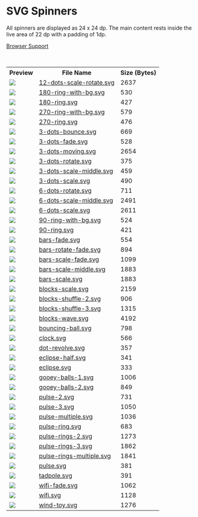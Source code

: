 # SVG Spinners

All spinners are displayed as 24 x 24 dp. The main content rests inside the live area of 22 dp with a padding of 1dp.

[Browser Support](https://caniuse.com/#feat=svg-smil)

<br>

<table><tr><th>Preview</th><th>File Name</th><th>Size (Bytes)</th></tr><tr><td><a href="https://github.com/n3r4zzurr0/svg-spinners/blob/main/svg/12-dots-scale-rotate.svg"><img src="https://raw.githubusercontent.com/n3r4zzurr0/svg-spinners/main/preview/12-dots-scale-rotate-white-round-bg.svg"/></a></td><td><a href="https://github.com/n3r4zzurr0/svg-spinners/blob/main/svg/12-dots-scale-rotate.svg">12-dots-scale-rotate.svg</a></td><td>2637</td></tr><tr><td><a href="https://github.com/n3r4zzurr0/svg-spinners/blob/main/svg/180-ring-with-bg.svg"><img src="https://raw.githubusercontent.com/n3r4zzurr0/svg-spinners/main/preview/180-ring-with-bg-white-round-bg.svg"/></a></td><td><a href="https://github.com/n3r4zzurr0/svg-spinners/blob/main/svg/180-ring-with-bg.svg">180-ring-with-bg.svg</a></td><td>530</td></tr><tr><td><a href="https://github.com/n3r4zzurr0/svg-spinners/blob/main/svg/180-ring.svg"><img src="https://raw.githubusercontent.com/n3r4zzurr0/svg-spinners/main/preview/180-ring-white-round-bg.svg"/></a></td><td><a href="https://github.com/n3r4zzurr0/svg-spinners/blob/main/svg/180-ring.svg">180-ring.svg</a></td><td>427</td></tr><tr><td><a href="https://github.com/n3r4zzurr0/svg-spinners/blob/main/svg/270-ring-with-bg.svg"><img src="https://raw.githubusercontent.com/n3r4zzurr0/svg-spinners/main/preview/270-ring-with-bg-white-round-bg.svg"/></a></td><td><a href="https://github.com/n3r4zzurr0/svg-spinners/blob/main/svg/270-ring-with-bg.svg">270-ring-with-bg.svg</a></td><td>579</td></tr><tr><td><a href="https://github.com/n3r4zzurr0/svg-spinners/blob/main/svg/270-ring.svg"><img src="https://raw.githubusercontent.com/n3r4zzurr0/svg-spinners/main/preview/270-ring-white-round-bg.svg"/></a></td><td><a href="https://github.com/n3r4zzurr0/svg-spinners/blob/main/svg/270-ring.svg">270-ring.svg</a></td><td>476</td></tr><tr><td><a href="https://github.com/n3r4zzurr0/svg-spinners/blob/main/svg/3-dots-bounce.svg"><img src="https://raw.githubusercontent.com/n3r4zzurr0/svg-spinners/main/preview/3-dots-bounce-white-round-bg.svg"/></a></td><td><a href="https://github.com/n3r4zzurr0/svg-spinners/blob/main/svg/3-dots-bounce.svg">3-dots-bounce.svg</a></td><td>669</td></tr><tr><td><a href="https://github.com/n3r4zzurr0/svg-spinners/blob/main/svg/3-dots-fade.svg"><img src="https://raw.githubusercontent.com/n3r4zzurr0/svg-spinners/main/preview/3-dots-fade-white-round-bg.svg"/></a></td><td><a href="https://github.com/n3r4zzurr0/svg-spinners/blob/main/svg/3-dots-fade.svg">3-dots-fade.svg</a></td><td>528</td></tr><tr><td><a href="https://github.com/n3r4zzurr0/svg-spinners/blob/main/svg/3-dots-moving.svg"><img src="https://raw.githubusercontent.com/n3r4zzurr0/svg-spinners/main/preview/3-dots-moving-white-round-bg.svg"/></a></td><td><a href="https://github.com/n3r4zzurr0/svg-spinners/blob/main/svg/3-dots-moving.svg">3-dots-moving.svg</a></td><td>2654</td></tr><tr><td><a href="https://github.com/n3r4zzurr0/svg-spinners/blob/main/svg/3-dots-rotate.svg"><img src="https://raw.githubusercontent.com/n3r4zzurr0/svg-spinners/main/preview/3-dots-rotate-white-round-bg.svg"/></a></td><td><a href="https://github.com/n3r4zzurr0/svg-spinners/blob/main/svg/3-dots-rotate.svg">3-dots-rotate.svg</a></td><td>375</td></tr><tr><td><a href="https://github.com/n3r4zzurr0/svg-spinners/blob/main/svg/3-dots-scale-middle.svg"><img src="https://raw.githubusercontent.com/n3r4zzurr0/svg-spinners/main/preview/3-dots-scale-middle-white-round-bg.svg"/></a></td><td><a href="https://github.com/n3r4zzurr0/svg-spinners/blob/main/svg/3-dots-scale-middle.svg">3-dots-scale-middle.svg</a></td><td>459</td></tr><tr><td><a href="https://github.com/n3r4zzurr0/svg-spinners/blob/main/svg/3-dots-scale.svg"><img src="https://raw.githubusercontent.com/n3r4zzurr0/svg-spinners/main/preview/3-dots-scale-white-round-bg.svg"/></a></td><td><a href="https://github.com/n3r4zzurr0/svg-spinners/blob/main/svg/3-dots-scale.svg">3-dots-scale.svg</a></td><td>490</td></tr><tr><td><a href="https://github.com/n3r4zzurr0/svg-spinners/blob/main/svg/6-dots-rotate.svg"><img src="https://raw.githubusercontent.com/n3r4zzurr0/svg-spinners/main/preview/6-dots-rotate-white-round-bg.svg"/></a></td><td><a href="https://github.com/n3r4zzurr0/svg-spinners/blob/main/svg/6-dots-rotate.svg">6-dots-rotate.svg</a></td><td>711</td></tr><tr><td><a href="https://github.com/n3r4zzurr0/svg-spinners/blob/main/svg/6-dots-scale-middle.svg"><img src="https://raw.githubusercontent.com/n3r4zzurr0/svg-spinners/main/preview/6-dots-scale-middle-white-round-bg.svg"/></a></td><td><a href="https://github.com/n3r4zzurr0/svg-spinners/blob/main/svg/6-dots-scale-middle.svg">6-dots-scale-middle.svg</a></td><td>2491</td></tr><tr><td><a href="https://github.com/n3r4zzurr0/svg-spinners/blob/main/svg/6-dots-scale.svg"><img src="https://raw.githubusercontent.com/n3r4zzurr0/svg-spinners/main/preview/6-dots-scale-white-round-bg.svg"/></a></td><td><a href="https://github.com/n3r4zzurr0/svg-spinners/blob/main/svg/6-dots-scale.svg">6-dots-scale.svg</a></td><td>2611</td></tr><tr><td><a href="https://github.com/n3r4zzurr0/svg-spinners/blob/main/svg/90-ring-with-bg.svg"><img src="https://raw.githubusercontent.com/n3r4zzurr0/svg-spinners/main/preview/90-ring-with-bg-white-round-bg.svg"/></a></td><td><a href="https://github.com/n3r4zzurr0/svg-spinners/blob/main/svg/90-ring-with-bg.svg">90-ring-with-bg.svg</a></td><td>524</td></tr><tr><td><a href="https://github.com/n3r4zzurr0/svg-spinners/blob/main/svg/90-ring.svg"><img src="https://raw.githubusercontent.com/n3r4zzurr0/svg-spinners/main/preview/90-ring-white-round-bg.svg"/></a></td><td><a href="https://github.com/n3r4zzurr0/svg-spinners/blob/main/svg/90-ring.svg">90-ring.svg</a></td><td>421</td></tr><tr><td><a href="https://github.com/n3r4zzurr0/svg-spinners/blob/main/svg/bars-fade.svg"><img src="https://raw.githubusercontent.com/n3r4zzurr0/svg-spinners/main/preview/bars-fade-white-round-bg.svg"/></a></td><td><a href="https://github.com/n3r4zzurr0/svg-spinners/blob/main/svg/bars-fade.svg">bars-fade.svg</a></td><td>554</td></tr><tr><td><a href="https://github.com/n3r4zzurr0/svg-spinners/blob/main/svg/bars-rotate-fade.svg"><img src="https://raw.githubusercontent.com/n3r4zzurr0/svg-spinners/main/preview/bars-rotate-fade-white-round-bg.svg"/></a></td><td><a href="https://github.com/n3r4zzurr0/svg-spinners/blob/main/svg/bars-rotate-fade.svg">bars-rotate-fade.svg</a></td><td>894</td></tr><tr><td><a href="https://github.com/n3r4zzurr0/svg-spinners/blob/main/svg/bars-scale-fade.svg"><img src="https://raw.githubusercontent.com/n3r4zzurr0/svg-spinners/main/preview/bars-scale-fade-white-round-bg.svg"/></a></td><td><a href="https://github.com/n3r4zzurr0/svg-spinners/blob/main/svg/bars-scale-fade.svg">bars-scale-fade.svg</a></td><td>1099</td></tr><tr><td><a href="https://github.com/n3r4zzurr0/svg-spinners/blob/main/svg/bars-scale-middle.svg"><img src="https://raw.githubusercontent.com/n3r4zzurr0/svg-spinners/main/preview/bars-scale-middle-white-round-bg.svg"/></a></td><td><a href="https://github.com/n3r4zzurr0/svg-spinners/blob/main/svg/bars-scale-middle.svg">bars-scale-middle.svg</a></td><td>1883</td></tr><tr><td><a href="https://github.com/n3r4zzurr0/svg-spinners/blob/main/svg/bars-scale.svg"><img src="https://raw.githubusercontent.com/n3r4zzurr0/svg-spinners/main/preview/bars-scale-white-round-bg.svg"/></a></td><td><a href="https://github.com/n3r4zzurr0/svg-spinners/blob/main/svg/bars-scale.svg">bars-scale.svg</a></td><td>1883</td></tr><tr><td><a href="https://github.com/n3r4zzurr0/svg-spinners/blob/main/svg/blocks-scale.svg"><img src="https://raw.githubusercontent.com/n3r4zzurr0/svg-spinners/main/preview/blocks-scale-white-round-bg.svg"/></a></td><td><a href="https://github.com/n3r4zzurr0/svg-spinners/blob/main/svg/blocks-scale.svg">blocks-scale.svg</a></td><td>2159</td></tr><tr><td><a href="https://github.com/n3r4zzurr0/svg-spinners/blob/main/svg/blocks-shuffle-2.svg"><img src="https://raw.githubusercontent.com/n3r4zzurr0/svg-spinners/main/preview/blocks-shuffle-2-white-round-bg.svg"/></a></td><td><a href="https://github.com/n3r4zzurr0/svg-spinners/blob/main/svg/blocks-shuffle-2.svg">blocks-shuffle-2.svg</a></td><td>906</td></tr><tr><td><a href="https://github.com/n3r4zzurr0/svg-spinners/blob/main/svg/blocks-shuffle-3.svg"><img src="https://raw.githubusercontent.com/n3r4zzurr0/svg-spinners/main/preview/blocks-shuffle-3-white-round-bg.svg"/></a></td><td><a href="https://github.com/n3r4zzurr0/svg-spinners/blob/main/svg/blocks-shuffle-3.svg">blocks-shuffle-3.svg</a></td><td>1315</td></tr><tr><td><a href="https://github.com/n3r4zzurr0/svg-spinners/blob/main/svg/blocks-wave.svg"><img src="https://raw.githubusercontent.com/n3r4zzurr0/svg-spinners/main/preview/blocks-wave-white-round-bg.svg"/></a></td><td><a href="https://github.com/n3r4zzurr0/svg-spinners/blob/main/svg/blocks-wave.svg">blocks-wave.svg</a></td><td>4192</td></tr><tr><td><a href="https://github.com/n3r4zzurr0/svg-spinners/blob/main/svg/bouncing-ball.svg"><img src="https://raw.githubusercontent.com/n3r4zzurr0/svg-spinners/main/preview/bouncing-ball-white-round-bg.svg"/></a></td><td><a href="https://github.com/n3r4zzurr0/svg-spinners/blob/main/svg/bouncing-ball.svg">bouncing-ball.svg</a></td><td>798</td></tr><tr><td><a href="https://github.com/n3r4zzurr0/svg-spinners/blob/main/svg/clock.svg"><img src="https://raw.githubusercontent.com/n3r4zzurr0/svg-spinners/main/preview/clock-white-round-bg.svg"/></a></td><td><a href="https://github.com/n3r4zzurr0/svg-spinners/blob/main/svg/clock.svg">clock.svg</a></td><td>566</td></tr><tr><td><a href="https://github.com/n3r4zzurr0/svg-spinners/blob/main/svg/dot-revolve.svg"><img src="https://raw.githubusercontent.com/n3r4zzurr0/svg-spinners/main/preview/dot-revolve-white-round-bg.svg"/></a></td><td><a href="https://github.com/n3r4zzurr0/svg-spinners/blob/main/svg/dot-revolve.svg">dot-revolve.svg</a></td><td>357</td></tr><tr><td><a href="https://github.com/n3r4zzurr0/svg-spinners/blob/main/svg/eclipse-half.svg"><img src="https://raw.githubusercontent.com/n3r4zzurr0/svg-spinners/main/preview/eclipse-half-white-round-bg.svg"/></a></td><td><a href="https://github.com/n3r4zzurr0/svg-spinners/blob/main/svg/eclipse-half.svg">eclipse-half.svg</a></td><td>341</td></tr><tr><td><a href="https://github.com/n3r4zzurr0/svg-spinners/blob/main/svg/eclipse.svg"><img src="https://raw.githubusercontent.com/n3r4zzurr0/svg-spinners/main/preview/eclipse-white-round-bg.svg"/></a></td><td><a href="https://github.com/n3r4zzurr0/svg-spinners/blob/main/svg/eclipse.svg">eclipse.svg</a></td><td>333</td></tr><tr><td><a href="https://github.com/n3r4zzurr0/svg-spinners/blob/main/svg/gooey-balls-1.svg"><img src="https://raw.githubusercontent.com/n3r4zzurr0/svg-spinners/main/preview/gooey-balls-1-white-round-bg.svg"/></a></td><td><a href="https://github.com/n3r4zzurr0/svg-spinners/blob/main/svg/gooey-balls-1.svg">gooey-balls-1.svg</a></td><td>1006</td></tr><tr><td><a href="https://github.com/n3r4zzurr0/svg-spinners/blob/main/svg/gooey-balls-2.svg"><img src="https://raw.githubusercontent.com/n3r4zzurr0/svg-spinners/main/preview/gooey-balls-2-white-round-bg.svg"/></a></td><td><a href="https://github.com/n3r4zzurr0/svg-spinners/blob/main/svg/gooey-balls-2.svg">gooey-balls-2.svg</a></td><td>849</td></tr><tr><td><a href="https://github.com/n3r4zzurr0/svg-spinners/blob/main/svg/pulse-2.svg"><img src="https://raw.githubusercontent.com/n3r4zzurr0/svg-spinners/main/preview/pulse-2-white-round-bg.svg"/></a></td><td><a href="https://github.com/n3r4zzurr0/svg-spinners/blob/main/svg/pulse-2.svg">pulse-2.svg</a></td><td>731</td></tr><tr><td><a href="https://github.com/n3r4zzurr0/svg-spinners/blob/main/svg/pulse-3.svg"><img src="https://raw.githubusercontent.com/n3r4zzurr0/svg-spinners/main/preview/pulse-3-white-round-bg.svg"/></a></td><td><a href="https://github.com/n3r4zzurr0/svg-spinners/blob/main/svg/pulse-3.svg">pulse-3.svg</a></td><td>1050</td></tr><tr><td><a href="https://github.com/n3r4zzurr0/svg-spinners/blob/main/svg/pulse-multiple.svg"><img src="https://raw.githubusercontent.com/n3r4zzurr0/svg-spinners/main/preview/pulse-multiple-white-round-bg.svg"/></a></td><td><a href="https://github.com/n3r4zzurr0/svg-spinners/blob/main/svg/pulse-multiple.svg">pulse-multiple.svg</a></td><td>1036</td></tr><tr><td><a href="https://github.com/n3r4zzurr0/svg-spinners/blob/main/svg/pulse-ring.svg"><img src="https://raw.githubusercontent.com/n3r4zzurr0/svg-spinners/main/preview/pulse-ring-white-round-bg.svg"/></a></td><td><a href="https://github.com/n3r4zzurr0/svg-spinners/blob/main/svg/pulse-ring.svg">pulse-ring.svg</a></td><td>683</td></tr><tr><td><a href="https://github.com/n3r4zzurr0/svg-spinners/blob/main/svg/pulse-rings-2.svg"><img src="https://raw.githubusercontent.com/n3r4zzurr0/svg-spinners/main/preview/pulse-rings-2-white-round-bg.svg"/></a></td><td><a href="https://github.com/n3r4zzurr0/svg-spinners/blob/main/svg/pulse-rings-2.svg">pulse-rings-2.svg</a></td><td>1273</td></tr><tr><td><a href="https://github.com/n3r4zzurr0/svg-spinners/blob/main/svg/pulse-rings-3.svg"><img src="https://raw.githubusercontent.com/n3r4zzurr0/svg-spinners/main/preview/pulse-rings-3-white-round-bg.svg"/></a></td><td><a href="https://github.com/n3r4zzurr0/svg-spinners/blob/main/svg/pulse-rings-3.svg">pulse-rings-3.svg</a></td><td>1862</td></tr><tr><td><a href="https://github.com/n3r4zzurr0/svg-spinners/blob/main/svg/pulse-rings-multiple.svg"><img src="https://raw.githubusercontent.com/n3r4zzurr0/svg-spinners/main/preview/pulse-rings-multiple-white-round-bg.svg"/></a></td><td><a href="https://github.com/n3r4zzurr0/svg-spinners/blob/main/svg/pulse-rings-multiple.svg">pulse-rings-multiple.svg</a></td><td>1841</td></tr><tr><td><a href="https://github.com/n3r4zzurr0/svg-spinners/blob/main/svg/pulse.svg"><img src="https://raw.githubusercontent.com/n3r4zzurr0/svg-spinners/main/preview/pulse-white-round-bg.svg"/></a></td><td><a href="https://github.com/n3r4zzurr0/svg-spinners/blob/main/svg/pulse.svg">pulse.svg</a></td><td>381</td></tr><tr><td><a href="https://github.com/n3r4zzurr0/svg-spinners/blob/main/svg/tadpole.svg"><img src="https://raw.githubusercontent.com/n3r4zzurr0/svg-spinners/main/preview/tadpole-white-round-bg.svg"/></a></td><td><a href="https://github.com/n3r4zzurr0/svg-spinners/blob/main/svg/tadpole.svg">tadpole.svg</a></td><td>391</td></tr><tr><td><a href="https://github.com/n3r4zzurr0/svg-spinners/blob/main/svg/wifi-fade.svg"><img src="https://raw.githubusercontent.com/n3r4zzurr0/svg-spinners/main/preview/wifi-fade-white-round-bg.svg"/></a></td><td><a href="https://github.com/n3r4zzurr0/svg-spinners/blob/main/svg/wifi-fade.svg">wifi-fade.svg</a></td><td>1062</td></tr><tr><td><a href="https://github.com/n3r4zzurr0/svg-spinners/blob/main/svg/wifi.svg"><img src="https://raw.githubusercontent.com/n3r4zzurr0/svg-spinners/main/preview/wifi-white-round-bg.svg"/></a></td><td><a href="https://github.com/n3r4zzurr0/svg-spinners/blob/main/svg/wifi.svg">wifi.svg</a></td><td>1128</td></tr><tr><td><a href="https://github.com/n3r4zzurr0/svg-spinners/blob/main/svg/wind-toy.svg"><img src="https://raw.githubusercontent.com/n3r4zzurr0/svg-spinners/main/preview/wind-toy-white-round-bg.svg"/></a></td><td><a href="https://github.com/n3r4zzurr0/svg-spinners/blob/main/svg/wind-toy.svg">wind-toy.svg</a></td><td>1276</td></tr></table>
